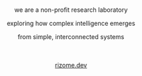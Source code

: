 <div align="center">
  <br>
  <p>we are a non-profit research laboratory</p>
  <p>exploring how complex intelligence emerges</p>
  <p>from simple, interconnected systems</p>
  <br>
</div>

<div align="center">
  <br>
  <a href="https://rizome.dev">rizome.dev</a>
  <br>
</div>
